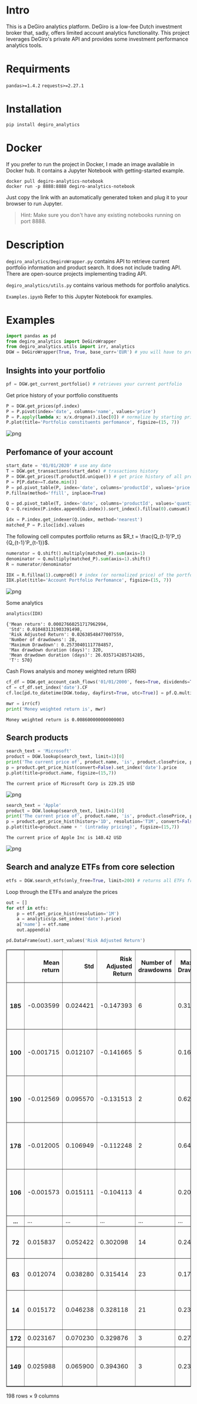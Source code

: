 # Intro
 This is a DeGiro analytics platform. DeGiro is a low-fee Dutch investment broker that, sadly, offers limited account analytics functionality. This project leverages DeGiro's private API and provides some investment performance analytics tools.

# Requirments

`pandas>=1.4.2`
`requests>=2.27.1`
# Installation

`pip install degiro_analytics`

# Docker

 If you prefer to run the project in Docker, I made an image available in Docker hub. It contains a Jupyter Notebook with getting-started example.

 ```
 docker pull degiro-analytics-notebook
 docker run -p 8888:8888 degiro-analytics-notebook
 ```
 Just copy the link with an automatically generated token and plug it to your browser to run Jupyter. 
 > Hint: Make sure you don't have any existing notebooks running on port 8888.
 # Description
 
 `degiro_analytics/DegiroWrapper.py` contains API to retrieve current portfolio information and product search. It does not include trading API. There are open-source projects implementing trading API. 

`degiro_analytics/utils.py` contains various methods for portfolio analytics.

`Examples.ipynb` Refer to this Jupyter Notebook for examples.

# Examples


```python
import pandas as pd
from degiro_analytics import DeGiroWrapper
from degiro_analytics.utils import irr, analytics
DGW = DeGiroWrapper(True, True, base_curr='EUR') # you will have to provide your credentials (and possibly multi-factor auth code)
```

## Insights into your portfolio


```python
pf = DGW.get_current_portfolio() # retrieves your current portfolio
```

Get price history of your portfolio constituents


```python
P = DGW.get_prices(pf.index)
P = P.pivot(index='date', columns='name', values='price')
P = P.apply(lambda x: x/x.dropna().iloc[0]) # normalize by starting price
P.plot(title='Portfolio constituents perfomance', figsize=(15, 7))
```

    
![png](img/Examples_5_1.png)
    


## Perfomance of your account


```python
start_date = '01/01/2020' # use any date
T = DGW.get_transactions(start_date) # trasactions history
P = DGW.get_prices(T.productId.unique()) # get price history of all products from T
P = P[P.date>=T.date.min()]
P = pd.pivot_table(P, index='date', columns='productId', values='price', aggfunc='mean') # product per columns
P.fillna(method='ffill', inplace=True)
```


```python
Q = pd.pivot_table(T, index='date', columns='productId', values='quantity', aggfunc='sum') # number of shares purchased, product per column
Q = Q.reindex(P.index.append(Q.index)).sort_index().fillna(0).cumsum() # portfolio quantities per day
```


```python
idx = P.index.get_indexer(Q.index, method='nearest')
matched_P = P.iloc[idx].values
```

The following cell computes portfolio returns as $R_t = \frac{Q_{t-1}'P_t}{Q_{t-1}'P_{t-1}}$.


```python
numerator = Q.shift().multiply(matched_P).sum(axis=1)
denominator = Q.multiply(matched_P).sum(axis=1).shift()
R = numerator/denominator
```


```python
IDX = R.fillna(1).cumprod() # index (or normalized price) of the portfolio
IDX.plot(title='Account Portfolio Perfomance', figsize=(15, 7))
```

    
![png](img/Examples_12_1.png)
    


Some analytics


```python
analytics(IDX) 
```




    {'Mean return': 0.00027660251717962994,
     'Std': 0.010483131903391498,
     'Risk Adjusted Return': 0.02638548477007559,
     'Number of drawdowns': 28,
     'Maximum Drawdown': 0.25730401117784857,
     'Max drawdown duration (days)': 320,
     'Mean drawdown duration (days)': 26.035714285714285,
     'T': 570}



Cash Flows analysis and money weighted return (IRR)


```python
cf_df = DGW.get_account_cash_flows('01/01/2000', fees=True, dividends=True)
cf = cf_df.set_index('date').CF
cf.loc[pd.to_datetime(DGW.today, dayfirst=True, utc=True)] = pf.Q.multiply(pf.price_base_curr).sum() # current portfolio value
```


```python
mwr = irr(cf)
print('Money weighted return is', mwr)
```

    Money weighted return is 0.008600000000000003


## Search products


```python
search_text = 'Microsoft'
product = DGW.lookup(search_text, limit=1)[0]
print('The current price of', product.name, 'is', product.closePrice, product.currency)
p = product.get_price_hist(convert=False).set_index('date').price
p.plot(title=product.name, figsize=(15,7))
```

    The current price of Microsoft Corp is 229.25 USD

    
![png](img/Examples_19_2.png)
    



```python
search_text = 'Apple'
product = DGW.lookup(search_text, limit=1)[0]
print('The current price of', product.name, 'is', product.closePrice, product.currency)
p = product.get_price_hist(history='1D', resolution='T1M', convert=False).set_index('date').price
p.plot(title=product.name + ' (intraday pricing)', figsize=(15,7))
```

    The current price of Apple Inc is 140.42 USD

    
![png](img/Examples_20_2.png)
    


## Search and analyze ETFs from core selection


```python
etfs = DGW.search_etfs(only_free=True, limit=200) # returns all ETFs from DeGiro core selection
```

Loop through the ETFs and analyze the prices


```python
out = []
for etf in etfs:
    p = etf.get_price_hist(resolution='1M')
    a = analytics(p.set_index('date').price)
    a['name'] = etf.name
    out.append(a)
```


```python
pd.DataFrame(out).sort_values('Risk Adjusted Return')
```




<div>
<style scoped>
    .dataframe tbody tr th:only-of-type {
        vertical-align: middle;
    }

    .dataframe tbody tr th {
        vertical-align: top;
    }

    .dataframe thead th {
        text-align: right;
    }
</style>
<table border="1" class="dataframe">
  <thead>
    <tr style="text-align: right;">
      <th></th>
      <th>Mean return</th>
      <th>Std</th>
      <th>Risk Adjusted Return</th>
      <th>Number of drawdowns</th>
      <th>Maximum Drawdown</th>
      <th>Max drawdown duration (days)</th>
      <th>Mean drawdown duration (days)</th>
      <th>T</th>
      <th>name</th>
    </tr>
  </thead>
  <tbody>
    <tr>
      <th>185</th>
      <td>-0.003599</td>
      <td>0.024421</td>
      <td>-0.147393</td>
      <td>6</td>
      <td>0.315074</td>
      <td>1278</td>
      <td>375.333333</td>
      <td>80</td>
      <td>Xtrackers USD Corporate Bond UCITS ETF 2D HEUR</td>
    </tr>
    <tr>
      <th>100</th>
      <td>-0.001715</td>
      <td>0.012107</td>
      <td>-0.141665</td>
      <td>5</td>
      <td>0.163109</td>
      <td>852</td>
      <td>329.000000</td>
      <td>59</td>
      <td>iShares Core Gl Aggregate Bd UCITS ETF EUR Hgd...</td>
    </tr>
    <tr>
      <th>190</th>
      <td>-0.012569</td>
      <td>0.095570</td>
      <td>-0.131513</td>
      <td>2</td>
      <td>0.624981</td>
      <td>699</td>
      <td>380.000000</td>
      <td>27</td>
      <td>The Medical Cannabis and Wellness UCITS ETF Acc</td>
    </tr>
    <tr>
      <th>178</th>
      <td>-0.012005</td>
      <td>0.106949</td>
      <td>-0.112248</td>
      <td>2</td>
      <td>0.649046</td>
      <td>699</td>
      <td>380.000000</td>
      <td>27</td>
      <td>Rize Medical Cannabis and Life Sciences UCITS ETF</td>
    </tr>
    <tr>
      <th>106</th>
      <td>-0.001573</td>
      <td>0.015111</td>
      <td>-0.104113</td>
      <td>4</td>
      <td>0.207632</td>
      <td>1064</td>
      <td>578.250000</td>
      <td>80</td>
      <td>Vanguard EUR Eurozone Government Bd UCITS ETF EUR</td>
    </tr>
    <tr>
      <th>...</th>
      <td>...</td>
      <td>...</td>
      <td>...</td>
      <td>...</td>
      <td>...</td>
      <td>...</td>
      <td>...</td>
      <td>...</td>
      <td>...</td>
    </tr>
    <tr>
      <th>72</th>
      <td>0.015837</td>
      <td>0.052422</td>
      <td>0.302098</td>
      <td>14</td>
      <td>0.243017</td>
      <td>396</td>
      <td>139.357143</td>
      <td>78</td>
      <td>SPDR MSCI World Technology UCITS ETF</td>
    </tr>
    <tr>
      <th>63</th>
      <td>0.012074</td>
      <td>0.038280</td>
      <td>0.315414</td>
      <td>23</td>
      <td>0.176644</td>
      <td>518</td>
      <td>166.782609</td>
      <td>149</td>
      <td>Amundi S&amp;P 500 UCITS ETF- EUR (C)</td>
    </tr>
    <tr>
      <th>14</th>
      <td>0.015172</td>
      <td>0.046238</td>
      <td>0.328118</td>
      <td>21</td>
      <td>0.239507</td>
      <td>365</td>
      <td>175.523810</td>
      <td>142</td>
      <td>iShares NASDAQ 100 UCITS ETF USD (Acc)</td>
    </tr>
    <tr>
      <th>172</th>
      <td>0.023167</td>
      <td>0.070230</td>
      <td>0.329876</td>
      <td>3</td>
      <td>0.271599</td>
      <td>365</td>
      <td>284.333333</td>
      <td>31</td>
      <td>Lyx Msci Future Etf</td>
    </tr>
    <tr>
      <th>149</th>
      <td>0.025988</td>
      <td>0.065900</td>
      <td>0.394360</td>
      <td>3</td>
      <td>0.238976</td>
      <td>365</td>
      <td>294.333333</td>
      <td>32</td>
      <td>WisdomTree Battery Solutions UCITS ETF USD Acc</td>
    </tr>
  </tbody>
</table>
<p>198 rows × 9 columns</p>
</div>
